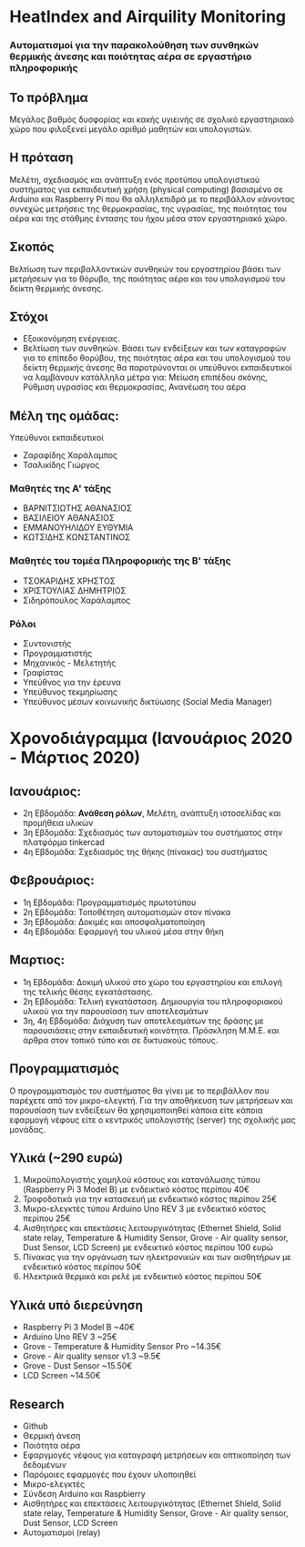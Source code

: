 # HeatIndex and Airquility Monitoring
### Αυτοματισμοί για την παρακολούθηση των συνθηκών θερμικής άνεσης και ποιότητας αέρα σε εργαστήριο πληροφορικής

## Το πρόβλημα
Μεγάλος βαθμός δυσφορίας και κακής υγιεινής σε σχολικό εργαστηριακό χώρο που φιλοξενεί μεγάλο αριθμό μαθητών και υπολογιστών.

## Η πρόταση
Μελέτη, σχεδιασμός και ανάπτυξη ενός προτύπου υπολογιστικού συστήματος  για εκπαιδευτική χρήση (physical computing) βασισμένο σε Arduino και Raspberry Pi που θα αλληλεπιδρά με το περιβάλλον κάνοντας συνεχώς μετρήσεις της θερμοκρασίας, της υγρασίας, της ποιότητας του αέρα και της στάθμης έντασης του ήχου μέσα στον εργαστηριακό χώρο.

## Σκοπός
Βελτίωση των περιβαλλοντικών συνθηκών του εργαστηρίου βάσει των μετρήσεων για το θόρυβο, της ποιότητας αέρα και του υπολογισμού του δείκτη θερμικής άνεσης.

## Στόχοι
- Εξοικονόμηση ενέργειας.
- Βελτίωση των συνθηκών. Βάσει των ενδείξεων και των καταγραφών για το επίπεδο θορύβου, της ποιότητας αέρα και του υπολογισμού του δείκτη θερμικής άνεσης θα παροτρύνονται οι υπεύθυνοι εκπαιδευτικοί να λαμβάνουν κατάλληλα μέτρα για: Μείωση επιπέδου σκόνης, Ρύθμιση υγρασίας και θερμοκρασίας, Ανανέωση του αέρα 

## Μέλη της ομάδας:
Υπεύθυνοι εκπαιδευτικοί
- Ζαραφίδης Χαράλαμπος
- Τσαλικίδης Γιώργος 


### Μαθητές της Α' τάξης 
- ΒΑΡΝΙΤΣΙΩΤΗΣ ΑΘΑΝΑΣΙΟΣ
- ΒΑΣΙΛΕΙΟΥ ΑΘΑΝΑΣΙΟΣ
- ΕΜΜΑΝΟΥΗΛΙΔΟΥ ΕΥΘΥΜΙΑ
- ΚΩΤΣΙΔΗΣ ΚΩΝΣΤΑΝΤΙΝΟΣ

### Μαθητές του τομέα Πληροφορικής της Β' τάξης
- ΤΣΟΚΑΡΙΔΗΣ ΧΡΗΣΤΟΣ
- ΧΡΙΣΤΟΥΛΙΑΣ ΔΗΜΗΤΡΙΟΣ
- Σιδηρόπουλος Χαράλαμπος

### Ρόλοι
- Συντονιστής
- Προγραμματιστής
- Μηχανικός - Μελετητής
- Γραφίστας
- Υπεύθνος για την έρευνα 
- Υπεύθυνος τεκμηρίωσης
- Υπεύθυνος μέσων κοινωνικής δικτύωσης (Social Media Manager)

# Χρονοδιάγραμμα (Iανουάριος 2020 - Μάρτιος 2020)
## Ιανουάριος: 
- 2η Εβδομάδα: <b>Ανάθεση ρόλων</b>, Μελέτη, ανάπτυξη ιστοσελίδας και προμήθεια υλικών
- 3η Εβδομάδα: Σχεδιασμός των αυτοματισμών του συστήματος στην πλατφόρμα tinkercad
-	4η Εβδομάδα: Σχεδιασμός της θήκης (πίνακας)  του συστήματος

## Φεβρουάριος:
-	1η Εβδομάδα: Προγραμματισμός πρωτοτύπου
-	2η Εβδομάδα: Τοποθέτηση αυτοματισμών στον πίνακα
-	3η Εβδομάδα: Δοκιμές και αποσφαλματοποίηση
-	4η Εβδομάδα: Εφαρμογή του υλικού μέσα στην θήκη

## Μαρτιος:
- 1η Εβδομάδα: Δοκιμή υλικού στο χώρο του εργαστηρίου και επιλογή της τελικής θέσης εγκατάστασης.
-	2η Εβδομάδα: Τελική εγκατάσταση.  Δημιουργία του πληροφοριακού υλικού για την παρουσίαση των αποτελεσμάτων
-	3η, 4η Εβδομάδα: Διάχυση των αποτελεσμάτων της δράσης με παρουσιάσεις στην εκπαιδευτική κοινότητα. Πρόσκληση Μ.Μ.Ε. και άρθρα στον τοπικό τύπο και σε δικτυακούς τόπους. 

## Προγραμματισμός
Ο προγραμματισμός του συστήματος θα γίνει με το περιβάλλον που παρέχετε από τον μικρο-ελεγκτή. Για την αποθήκευση των μετρήσεων και παρουσίαση των ενδείξεων θα χρησιμοποιηθεί κάποια είτε κάποια εφαρμογή νέφους είτε ο κεντρικός υπολογιστής (server) της σχολικής μας μονάδας.

## Υλικά (~290 ευρώ)
1.	Μικροϋπολογιστής χαμηλού κόστους και κατανάλωσης τύπου (Raspberry Pi 3 Model B) με ενδεικτικό κόστος  περίπου 40€
2.	Τροφοδοτικά για την κατασκευή με ενδεικτικό κόστος περίπου 25€ 
3.	Μικρο-ελεγκτές τύπου Arduino Uno REV 3 με ενδεικτικό κόστος περίπου 25€
4.	Αισθητήρες και επεκτάσεις λειτουργικότητας (Ethernet Shield, Solid state relay, Temperature & Humidity Sensor, Grove - Air quality sensor, Dust Sensor, LCD Screen) με ενδεικτικό κόστος περίπου 100 ευρώ 
5.	Πίνακας για την οργάνωση των ηλεκτρονικών και των αισθητήρων με ενδεικτικό κόστος  περίπου 50€ 
6.	Ηλεκτρικά θερμικά και ρελέ με ενδεικτικό κόστος  περίπου 50€ 

## Υλικά υπό διερεύνηση
- Raspberry Pi 3 Model B ~40€
- Arduino Uno REV 3 ~25€
- Grove - Temperature & Humidity Sensor Pro ~14.35€
- Grove - Air quality sensor v1.3 ~9.5€
- Grove - Dust Sensor ~15.50€
- LCD Screen ~14.50€

## Research
- Github
- Θερμική άνεση
- Ποιότητα αέρα
- Εφαργμογές νέφους για καταγραφή μετρήσεων και οπτικοποίηση των δεδομένων
- Παρόμοιες εφαρμογές που έχουν υλοποιηθεί
- Μικρο-ελεγκτές
- Σύνδεση Arduino και Raspbierry
- Αισθητήρες και επεκτάσεις λειτουργικότητας (Ethernet Shield, Solid state relay, Temperature & Humidity Sensor, Grove - Air quality sensor, Dust Sensor, LCD Screen
- Αυτοματισμοί (relay)
